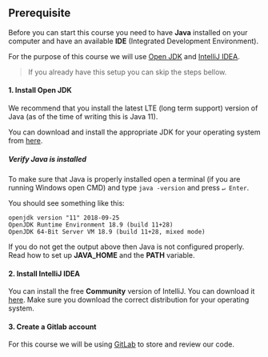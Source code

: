 ## Prerequisite

Before you can start this course you need to have **Java** installed on your computer 
and have an available **IDE** (Integrated Development Environment).

For the purpose of this course we will use [Open JDK](https://openjdk.java.net/)
and [IntelliJ IDEA](https://www.jetbrains.com/idea/).

> If you already have this setup you can skip the steps bellow.

#### 1. Install Open JDK

We recommend that you install the latest LTE (long term support) version of Java 
(as of the time of writing this is Java 11).

You can download and install the appropriate JDK for your operating system from 
[here](https://www.oracle.com/java/technologies/javase-jdk14-downloads.html).

##### Verify Java is installed

To make sure that Java is properly installed open a terminal (if you are running Windows open CMD)
and type `java -version` and press `↵ Enter`.

You should see something like this:
```
openjdk version "11" 2018-09-25
OpenJDK Runtime Environment 18.9 (build 11+28)
OpenJDK 64-Bit Server VM 18.9 (build 11+28, mixed mode)
```

If you do not get the output above then Java is not configured properly.
Read how to set up **JAVA_HOME** and the **PATH** variable.


#### 2. Install IntelliJ IDEA

You can install the free **Community** version of IntelliJ. You can download it 
[here](https://www.jetbrains.com/idea/download/). Make sure you download the correct distribution
for your operating system.


#### 3. Create a Gitlab account

For this course we will be using [GitLab](https://about.gitlab.com/) to store and review our code.
 